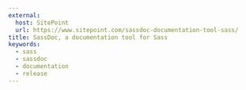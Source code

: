 ```yaml
---
external:
  host: SitePoint
  url: https://www.sitepoint.com/sassdoc-documentation-tool-sass/
title: SassDoc, a documentation tool for Sass
keywords:
  - sass
  - sassdoc
  - documentation
  - release
---
```

